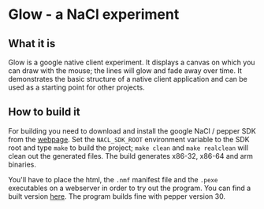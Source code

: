 # Glow - a NaCl experiment

## What it is

Glow is a google native client experiment. It displays a canvas on which you can
draw with the mouse; the lines will glow and fade away over time. It
demonstrates the basic structure of a native client application and can be used
as a starting point for other projects.

## How to build it

For building you need to download and install the google NaCl / pepper SDK from
the [webpage](https://developers.google.com/native-client/?hl=de&csw=1). Set the
`NACL_SDK_ROOT` environment variable to the SDK root and type `make` to build
the project; `make clean` and `make realclean` will clean out the generated
files. The build generates x86-32, x86-64 and arm binaries.

You'll have to place the html, the `.nmf` manifest file and the
`.pexe` executables on a webserver in order to try out the program. You can find
a built version [here](http://www.cspeckner.de/nacl/glow). The program builds
fine with pepper version 30.
